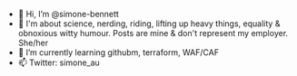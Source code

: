 - 👋 Hi, I’m @simone-bennett
- 👀 I'm about science, nerding, riding, lifting up heavy things, equality & obnoxious witty humour. Posts are mine & don't represent my employer. She/her
- 🌱 I’m currently learning githubm, terraform, WAF/CAF
- 📫 Twitter: simone_au
